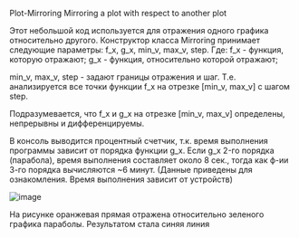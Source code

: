 Plot-Mirroring
Mirroring a plot with respect to another plot

Этот небольшой код используется для отражения одного графика относительно другого. Конструктор класса Mirroring принимает следующие параметры: f_x, g_x, min_v, max_v, step.
Где:
f_x - функция, которую отражают;
g_x - функция, относительно которой отражают;

min_v, max_v, step - задают границы отражения и шаг. Т.е. анализируется все точки функции f_x на отрезке [min_v, max_v] с шагом step.

Подразумевается, что f_x и g_x на отрезке [min_v, max_v] определены, непрерывны и дифференцируемы.

В консоль выводится процентный счетчик, т.к. время выполнения программы зависит от порядка функции g_x.
Если g_x 2-го порядка (парабола), время выполнения составляет около 8 сек., тогда как ф-ии 3-го порядка вычисляются ~6 минут. 
(Данные приведены для ознакомления. Время выполнения зависит от устройств)

![image](https://github.com/WDW825/Plot-Mirroring/assets/87891702/790b8748-9d60-491b-9ee9-edc4c3884384)

На рисунке оранжевая прямая отражена относительно зеленого графика параболы. Результатом стала синяя линия
